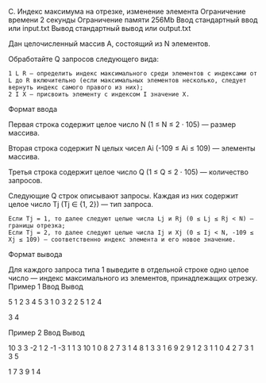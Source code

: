 
C. Индекс максимума на отрезке, изменение элемента
Ограничение времени 	2 секунды
Ограничение памяти 	256Mb
Ввод 	стандартный ввод или input.txt
Вывод 	стандартный вывод или output.txt

Дан целочисленный массив A, состоящий из N элементов.

Обработайте Q запросов следующего вида:

    1 L R — определить индекс максимального среди элементов с индексами от L до R включительно (если максимальных элементов несколько, следует вернуть индекс самого правого из них);
    2 I X — присвоить элементу с индексом I значение X.

Формат ввода

Первая строка содержит целое число N (1 ≤ N ≤ 2 ⋅ 105) — размер массива.

Вторая строка содержит N целых чисел Ai (-109 ≤ Ai ≤ 109) — элементы массива.

Третья строка содержит целое число Q (1 ≤ Q ≤ 2 ⋅ 105) — количество запросов.

Следующие Q строк описывают запросы. Каждая из них содержит целое число Tj (Tj ∈ {1, 2}) — тип запроса.

    Если Tj = 1, то далее следуют целые числа Lj и Rj (0 ≤ Lj ≤ Rj < N) — границы отрезка;
    Если Tj = 2, то далее следуют целые числа Ij и Xj (0 ≤ Ij < N, -109 ≤ Xj ≤ 109) — соответственно индекс элемента и его новое значение.

Формат вывода

Для каждого запроса типа 1 выведите в отдельной строке одно целое число — индекс максимального из элементов, принадлежащих отрезку.
Пример 1
Ввод
Вывод

5
1 2 3 4 5
3
1 0 3
2 2 5
1 2 4

	

3
4

Пример 2
Ввод
Вывод

10
3 3 -2 1 2 -1 -3 1 1 3
10
1 0 8
2 7 3
1 4 8
1 3 3
1 6 9
2 9 1
2 3 1
1 0 4
2 7 3
1 3 5

	

1
7
3
9
1
4
